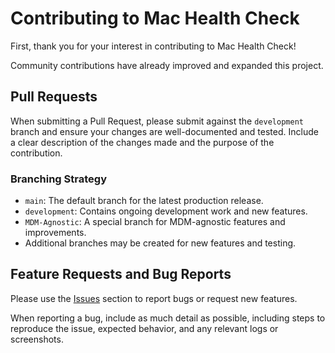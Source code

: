 # Contributing to Mac Health Check

First, thank you for your interest in contributing to Mac Health Check!

Community contributions have already improved and expanded this project.

## Pull Requests

When submitting a Pull Request, please submit against the `development` branch and ensure your changes are well-documented and tested. Include a clear description of the changes made and the purpose of the contribution.

### Branching Strategy
- `main`: The default branch for the latest production release.
- `development`: Contains ongoing development work and new features.
- `MDM-Agnostic`: A special branch for MDM-agnostic features and improvements.
- Additional branches may be created for new features and testing.


## Feature Requests and Bug Reports
Please use the [Issues](https://github.com/dan-snelson/Mac-Health-Check/issues) section to report bugs or request new features.

When reporting a bug, include as much detail as possible, including steps to reproduce the issue, expected behavior, and any relevant logs or screenshots.